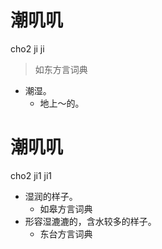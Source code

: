 # 潮叽叽
cho2 ji ji
> 如东方言词典
- 潮湿。
  - 地上～的。

# 潮叽叽
cho2 ji1 ji1
+ 湿润的样子。
  * 如皋方言词典
+ 形容湿漉漉的，含水较多的样子。
  * 东台方言词典
